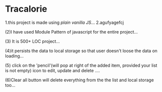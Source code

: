 # Tracalorie
1.this project is made using _*plain vanilla JS*_...
2.agufyagefcj

(2)I have used Module Pattern of javascript for the entire project...

(3) It is 500+ LOC project...

(4)it persists the data to local storage so that user doesn't loose the data on loading...

(5) click on the 'pencil'(will pop at right of the added item, provided your list is not empty) icon to edit, update and delete ....

(6)Clear all button will delete everything from the the list and local storage too...
